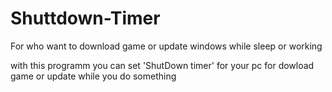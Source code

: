 # Shuttdown-Timer
For who want to download game or update windows while sleep or working 

with this programm you can set 'ShutDown timer' for your pc for dowload game or update
while you do something 
